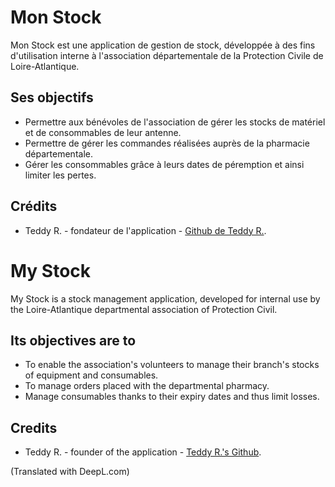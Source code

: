 # Mon Stock

Mon Stock est une application de gestion de stock, développée à des fins d'utilisation interne à l'association départementale de la Protection Civile de Loire-Atlantique.

## Ses objectifs 
- Permettre aux bénévoles de l'association de gérer les stocks de matériel et de consommables de leur antenne.
- Permettre de gérer les commandes réalisées auprès de la pharmacie départementale.
- Gérer les consommables grâce à leurs dates de péremption et ainsi limiter les pertes.


## Crédits
- Teddy R. - fondateur de l'application - [Github de Teddy R.](https://github.com/TYD3AD).




# My Stock


My Stock is a stock management application, developed for internal use by the Loire-Atlantique departmental association of Protection Civil.

## Its objectives are to
- To enable the association's volunteers to manage their branch's stocks of equipment and consumables.
- To manage orders placed with the departmental pharmacy.
- Manage consumables thanks to their expiry dates and thus limit losses.


## Credits
- Teddy R. - founder of the application - [Teddy R.'s Github](https://github.com/TYD3AD).

(Translated with DeepL.com)

